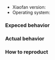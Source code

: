 <!--
Thanks for opening an issue! A few things to keep in mind:

- The issue tracker is only for bugs and feature requests.
- Before reporting a bug, please try reproducing your issue against the latest version of Xiaofan.
-->

- Xiaofan version:
- Operating system:

### Expeced behavior

<!-- What do you think should happen? -->

### Actual behavior

<!-- What actually happends? -->

### How to reproduct

<!--

Your best chance of getting this bug looked at quickly is to provide a REPOSITORY that can be cloned and run.

You can for https://github.com/fanfoujs/xiaofan and include a link to the branch with your changes.

If you provide a URL, please list the commands required to clone/setup/run your repo e.g.

  $ git clone $YOUR_URL -b $BRANCH

-->
